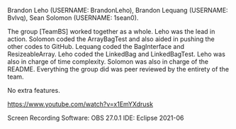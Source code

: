 Brandon Leho (USERNAME: BrandonLeho), Brandon Lequang (USERNAME: Bvlvq), Sean Solomon (USERNAME: 1sean0).


The group [TeamBS] worked together as a whole. Leho was the lead in action. Solomon coded the ArrayBagTest and also aided in pushing the other codes to GitHub. Lequang coded the BagInterface and ResizeableArray. Leho coded the LinkedBag and LinkedBagTest. Leho was also in charge of time complexity. Solomon was also in charge of the README. Everything the group did was peer reviewed by the entirety of the team.

No extra features.

https://www.youtube.com/watch?v=x1EmYXdrusk


Screen Recording Software: OBS 27.0.1 
IDE: Eclipse 2021-06 
